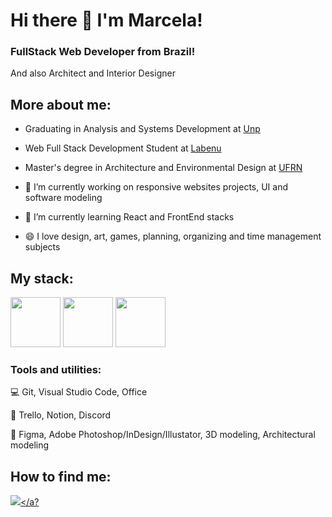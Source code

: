# Hi there 👋 I'm Marcela!
<h3>FullStack Web Developer from Brazil!</h4>
And also Architect and Interior Designer
  
## More about me:

<div display="block">
  
- Graduating in Analysis and Systems Development at [Unp](https://www.unp.br/)

- Web Full Stack Development Student at [Labenu](https://www.labenu.com.br/)

- Master's degree in Architecture and Environmental Design at [UFRN](https://www.ufrn.br/)
  
- 🔭 I’m currently working on responsive websites projects, UI and software modeling
 
- 🌱 I’m currently learning React and FrontEnd stacks
  
- 😄 I love design, art, games, planning, organizing and time management subjects

  
## My stack:
  
<div display="inline">  
<img width="80px" src="https://cdn.jsdelivr.net/gh/devicons/devicon/icons/html5/html5-plain-wordmark.svg" />          
<img width="80px" src="https://cdn.jsdelivr.net/gh/devicons/devicon/icons/css3/css3-plain-wordmark.svg" />
<img width="80px" src="https://cdn.jsdelivr.net/gh/devicons/devicon/icons/javascript/javascript-plain.svg" />          
          
          
### Tools and utilities:

💻 Git, Visual Studio Code, Office

🙊 Trello, Notion, Discord

🎨 Figma, Adobe Photoshop/InDesign/Illustator, 3D modeling, Architectural modeling

## How to find me:

<a href="https://www.linkedin.com/in/marcelacelani/"><img src="https://img.shields.io/badge/linkedin-%230077B5.svg?style=for-the-badge&logo=linkedin&logoColor=white"></a?
